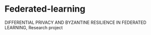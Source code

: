 # Federated-learning
DIFFERENTIAL PRIVACY AND BYZANTINE RESILIENCE IN FEDERATED LEARNING, Research project
